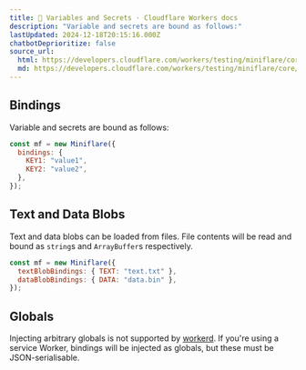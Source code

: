 ```yaml
---
title: 🔑 Variables and Secrets · Cloudflare Workers docs
description: "Variable and secrets are bound as follows:"
lastUpdated: 2024-12-18T20:15:16.000Z
chatbotDeprioritize: false
source_url:
  html: https://developers.cloudflare.com/workers/testing/miniflare/core/variables-secrets/
  md: https://developers.cloudflare.com/workers/testing/miniflare/core/variables-secrets/index.md
---
```


## Bindings

Variable and secrets are bound as follows:

```js
const mf = new Miniflare({
  bindings: {
    KEY1: "value1",
    KEY2: "value2",
  },
});
```

## Text and Data Blobs

Text and data blobs can be loaded from files. File contents will be read and bound as `string`s and `ArrayBuffer`s respectively.

```js
const mf = new Miniflare({
  textBlobBindings: { TEXT: "text.txt" },
  dataBlobBindings: { DATA: "data.bin" },
});
```

## Globals

Injecting arbitrary globals is not supported by [workerd](https://github.com/cloudflare/workerd). If you're using a service Worker, bindings will be injected as globals, but these must be JSON-serialisable.
